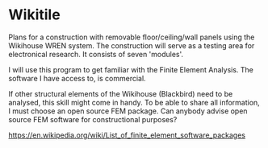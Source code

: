 # Wikitile
Plans for a construction with removable floor/ceiling/wall panels using the Wikihouse WREN system. The construction will serve as a testing area for electronical research. It consists of seven 'modules'. 

I will use this program to get familiar with the Finite Element Analysis. The software I have access to, is commercial. 

If other structural elements of the Wikihouse (Blackbird) need to be analysed, this skill might come in handy. To be able to share all information, I must choose an open source FEM package. Can anybody advise  open source FEM software for constructional purposes? 

https://en.wikipedia.org/wiki/List_of_finite_element_software_packages
